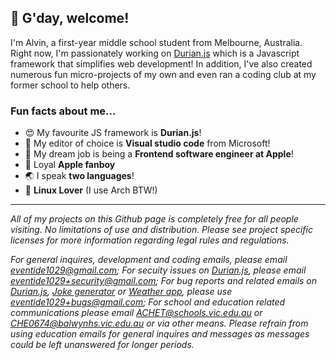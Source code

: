 ## 👋 G'day, welcome!
I'm Alvin, a first-year middle school student from Melbourne, Australia. Right now, I'm passionately working on [Durian.js](https://github.com/cheng-alvin/durian.js) which is a Javascript framework that simplifies web development! In addition, I've also created numerous fun micro-projects of my own and even ran a coding club at my former school to help others.

### Fun facts about me...
- 😍 My favourite JS framework is **Durian.js**!
- 📝 My editor of choice is **Visual studio code** from Microsoft!
- 💭 My dream job is being a **Frontend software engineer at Apple**!
- 🍎 Loyal **Apple fanboy**
- 🌏 I speak **two languages**!
- 🐧 **Linux Lover** (I use Arch BTW!)

--- 

*All of my projects on this Github page is completely free for all people visiting. No limitations of use and distribution. Please see project specific licenses for more information regarding legal rules and regulations.* 

*For general inquires, development and coding emails, please email eventide1029@gmail.com; For secuity issues on [Durian.js](https://github.com/cheng-alvin/durian.js), please email eventide1029+security@gmail.com; For bug reports and related emails on [Durian.js](https://github.com/cheng-alvin/durian.js), [Joke generator](https://github.com/cheng-alvin/Joke-Generator) or [Weather app](https://github.com/cheng-alvin/Weather-app), please use eventide1029+bugs@gmail.com; For school and education related communications please email ACHET@schools.vic.edu.au or CHE0674@balwynhs.vic.edu.au or via other means. Please refrain from using education emails for general inquires and messages as messages could be left unanswered for longer periods.*
